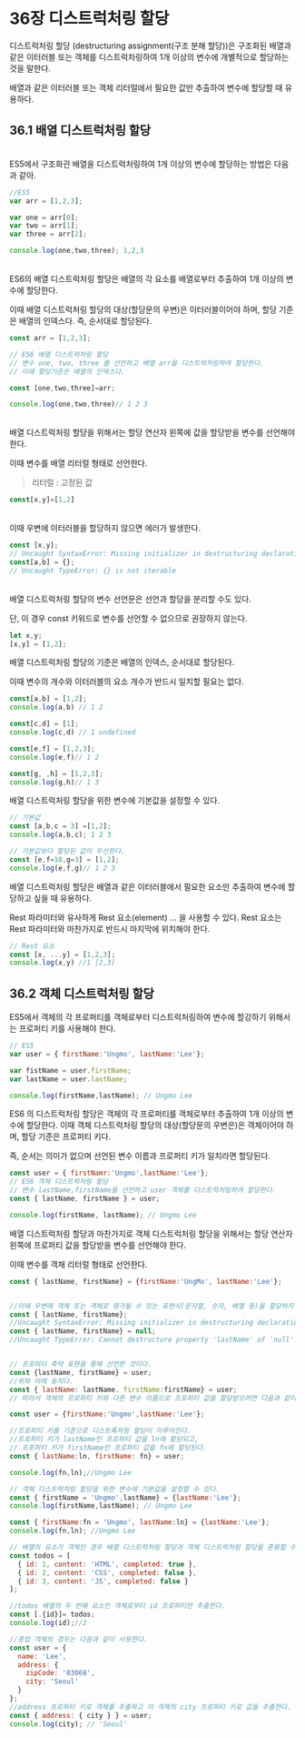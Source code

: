# 36장 디스트럭처링 할당

디스트럭처링 할당 (destructuring assignment(구조 분해 할당))은 구조화된 배열과 같은 이터러블 또는 객체를 디스트럭차링하여 1개 이상의 변수에 개별적으로 할당하는 것을 말한다. 

배열과 같은 이터러블 또는 객체 리터럴에서 필요한 값만 추출하여 변수에 할당할 때 유용하다.

## 36.1 배열 디스트럭처링 할당

<br>
ES5에서 구조화괸 배열을 디스트럭처링하여 1개 이상의 변수에 할당하는 방법은 다음과 같아.

```js
//ES5
var arr = [1,2,3];

var one = arr[0];
var two = arr[1];
var three = arr[2];

console.log(one,two,three); 1,2,3

```
<br>
ES6의 배열 디스트럭처링 할당은 배열의 각 요소를 배열로부터 추출하여 1개 이상의 변수에 할당한다.

이때 배열 디스트럭처링 할당의 대상(할당문의 우변)은 이터러블이어야 하며, 할당 기준은 배열의 인덱스다. 즉, 순서대로 할당된다.

```js
const arr = [1,2,3];

// ES6 배열 디스트럭처링 할당
// 변수 one, two, three 를 선언하고 배열 arr을 디스트럭처링하여 할당한다.
// 이때 할당기준은 배열의 인덱스다.

const [one,two,three]=arr;

console.log(one,two,three)// 1 2 3
```
<br>
배열 디스트럭처링 할당을 위해서는 할당 연산자 왼쪽에 값을 할당받을 변수를 선언해야 한다.

이때 변수를 배열 리터럴 형태로 선언한다.

> 리터럴 : 고정된 값
```js
const[x,y]=[1,2]
```

<br>
이때 우변에 이터러블을 할당하지 않으면 에러가 발생한다.

```js
const [x,y];
// Uncaught SyntaxError: Missing initializer in destructuring declaration
const[a,b] = {};
// Uncaught TypeError: {} is not iterable
```
<br>
배열 디스트럭처링 할당의 변수 선언문은 선언과 할당을 분리할 수도 있다. 

<br>

단, 이 경우 const 키워드로 변수를 선언할 수 없으므로 권장하지 않는다.




```js
let x,y;
[x,y] = [1,2];
```

배열 디스트럭처링 할당의 기준은 배열의 인덱스, 순서대로 할당된다.

이때 변수의 개수와 이터러블의 요소 개수가 반드시 일치할 필요는 없다.

```js
const[a,b] = [1,2];
console.log(a,b) // 1 2

const[c,d] = [1];
console.log(c,d) // 1 undefined

const[e,f] = [1,2,3];
console.log(e,f)// 1 2

const[g, ,h] = [1,2,3];
console.log(g,h)// 1 3
```

배열 디스트럭처링 할당을 위한 변수에 기본값을 설정할 수 있다.

```js 
// 기본값
const [a,b,c = 3] =[1,2];
console.log(a,b,c); 1 2 3

// 기본값보다 할당된 값이 우선한다.
const [e,f=10,g=3] = [1,2];
console.log(e,f,g)// 1 2 3
```

배열 디스트럭처링 할당은 배열과 같은 이터러블에서 필요한 요소만 추출하여 변수에 할당하고 싶을 때 유용하다.

Rest 파라미터와 유사하게 Rest 요소(element) ... 을 사용할 수 있다. Rest 요소는 Rest 파라미터와 마찬가지로 반드시 마지막에 위치해야 한다.

```js
// Rest 요소
const [x, ...y] = [1,2,3];
console.log(x,y) //1 [2,3]
```

## 36.2 객체 디스트럭처링 할당

ES5에서 객체의 각 프로퍼티를 객체로부터 디스트럭처링하여 변수에 할강하기 위해서는 프로퍼티 키를 사용해야 한다.

```js 
// ES5 
var user = { firstName:'Ungmo', lastName:'Lee'};

var fistName = user.firstName;
var lastName = user.lastName;

console.log(firstName,lastName); // Ungmo Lee
```

ES6 의 디스트럭처링 할당은 객체의 각 프로퍼티를 객체로부터 추출하여 1개 이상의 변수에 할당한다.
이때 객체 디스트럭처링 할당의 대상(할당문의 우변은)은 객체이어야 하며, 할당 기준은 프로퍼티 키다.

즉, 순서는 의미가 없으며 선언된 변수 이름과 프로퍼티 키가 일치라면 할당된다.

```js
const user = { firstNamr:'Ungmo',lastName:'Lee'};
// ES6 객체 디스트럭처링 할당
// 변수 lastName,firstName을 선언하고 user 객체를 디스트럭처링하여 할당한다.
const { lastName, firstName } = user;

console.log(firstName, lastName); // Ungmo Lee
```

배열 디스트럭처링 할당과 마찬가지로 객체 디스트럭처링 할당을 위해서는 할당 연산자 왼쪽에 프로퍼티 값을 할당받을 변수를 선언해야 한다. 

이때 변수를 객채 리터럴 형태로 선언한다. 
```js
const { lastName, firstName} = {firstName:'UngMo', lastName:'Lee'};


//이때 우변에 객체 또는 객체로 평가될 수 있는 표현식(문자열, 숫자, 배열 등)을 할당하지 않으면 에러가 발생한다.
const { lastName, firstName};
//Uncaught SyntaxError: Missing initializer in destructuring declaration
const { lastName, firstName} = null;
//Uncaught TypeError: Cannot destructure property 'lastName' of 'null' as it is null.


// 프로퍼티 축약 표현을 통해 선언한 것이다.
const {lastName, firstName} = user;
//위와 아래 동치다.
const { lastName: lastName. firstName:firstName} = user;
// 따라서 객체의 프로퍼티 키와 다른 변수 이름으로 프포퍼티 값을 할당받으려면 다음과 같이 변수를 선언한다.

const user = {firstName:'Ungmo',lastName:'Lee'};

//프로퍼티 키를 기준으로 디스트록처링 할당이 이루어진다.
//프로퍼티 키가 lastName인 프로퍼티 값을 ln에 할당되고,
// 프포퍼티 키가 firstName인 프로퍼티 값을 fn에 할당된다.
const { lastName:ln, firstName: fn} = user;

console.log(fn,ln);//Ungmo Lee

// 객체 디스트럭처링 할당을 위한 변수에 기본값을 설정할 수 있다.
const { firstName = 'Ungmo',lastName} = {lastName:'Lee'};
console.log(firstName,lastName); // Ungmo Lee

const { firstName:fn = 'Ungmo', lastName:ln} = {lastName:'Lee'};
console.log(fn,ln); //Ungmo Lee

// 배열의 요소가 객체인 경우 배열 디스트럭처링 할당과 객체 디스트럭처링 할당을 혼용할 수 있다.
const todos = [
  { id: 1, content: 'HTML', completed: true },
  { id: 2, content: 'CSS', completed: false },
  { id: 3, content: 'JS', completed: false }
];

//todos 배열의 두 번째 요소인 객체로부터 id 프로퍼티만 추출한다.
const [.{id}]= todos;
console.log(id);//2

//중첩 객체의 경우는 다음과 같이 사용한다.
const user = {
  name: 'Lee',
  address: {
    zipCode: '03068',
    city: 'Seoul'
  }
};
//address 프로퍼티 키로 객체를 추출하고 이 객체의 city 프로퍼티 키로 값을 추출한다.
const { address: { city } } = user;
console.log(city); // 'Seoul'
